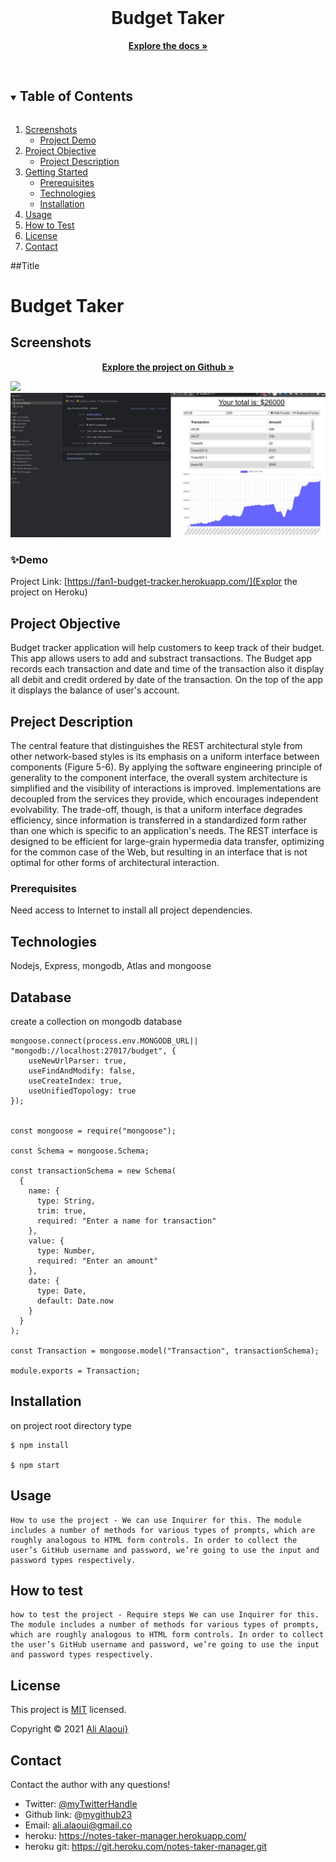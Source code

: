 <!-- PROJECT LOGO -->
<br />
<p align="center">


  <h1 align="center">Budget Taker</h1>

  <p align="center">
    <a href="https://github.com/mygithub23/budget-tracker"><strong>Explore the docs »</strong></a>
    <br />
    <br />

  </p>
</p>

<!-- TABLE OF CONTENTS -->
<details open="open">
  <summary><h2 style="display: inline-block">Table of Contents</h2></summary>
  <ol>
    <li>
      <a href="#Screenshot">Screenshots</a>
      <ul>
        <li><a href="#Demo">Project Demo</a></li>
      </ul>
    </li>
    <li>
      <a href="#Short-Description">Project Objective</a>
      <ul>
        <li><a href="#Project-Description">Project Description</a></li>
      </ul>
    </li>
    <li>
      <a href="#getting-started">Getting Started</a>
      <ul>
        <li><a href="#prerequisites">Prerequisites</a></li>
        <li><a href="#Technologies">Technologies</a></li>
        <li><a href="#installation">Installation</a></li>
      </ul>
    </li>
    <li><a href="#usage">Usage</a></li>
    <li><a href="#How-to-test">How to Test</a></li>
    <li><a href="#license">License</a></li>
    <li><a href="#contact">Contact</a></li>
  </ol>
</details>

##Title

# Budget Taker

## Screenshots

 <p align="center">
    <a href="https://github.com/mygithub23/budget-tracker"><strong>Explore the project on Github »</strong></a>
  </p>
  <div>
    <img src="./assets/img/budget.gif">
  </div>
  <div>
    <img src="./assets/img/offline2.png">
</div>

### ✨Demo

Project Link: [https://fan1-budget-tracker.herokuapp.com/](Explor the project on Heroku)
<br>

<!-- ABOUT THE PROJECT -->

## Project Objective

Budget tracker application will help customers to keep track of their budget. This app allows users to add and substract transactions. The Budget app records each transaction and date and time of the transaction also it display all debit and credit ordered by date of the transaction. On the top of the app it displays the balance of user's account.

## Preject Description

The central feature that distinguishes the REST architectural style from other network-based styles is its emphasis on a uniform interface between components (Figure 5-6). By applying the software engineering principle of generality to the component interface, the overall system architecture is simplified and the visibility of interactions is improved. Implementations are decoupled from the services they provide, which encourages independent evolvability. The trade-off, though, is that a uniform interface degrades efficiency, since information is transferred in a standardized form rather than one which is specific to an application's needs. The REST interface is designed to be efficient for large-grain hypermedia data transfer, optimizing for the common case of the Web, but resulting in an interface that is not optimal for other forms of architectural interaction.

### Prerequisites

Need access to Internet to install all project dependencies.

## Technologies

Nodejs, Express, mongodb, Atlas and mongoose

## Database
create a collection on mongodb database

```
mongoose.connect(process.env.MONGODB_URL|| "mongodb://localhost:27017/budget", {
    useNewUrlParser: true,
    useFindAndModify: false,
    useCreateIndex: true,
    useUnifiedTopology: true
});


const mongoose = require("mongoose");

const Schema = mongoose.Schema;

const transactionSchema = new Schema(
  {
    name: {
      type: String,
      trim: true,
      required: "Enter a name for transaction"
    },
    value: {
      type: Number,
      required: "Enter an amount"
    },
    date: {
      type: Date,
      default: Date.now
    }
  }
);

const Transaction = mongoose.model("Transaction", transactionSchema);

module.exports = Transaction;

```

## Installation

on project root directory type 
```
$ npm install

$ npm start
```
## Usage

```
How to use the project - We can use Inquirer for this. The module includes a number of methods for various types of prompts, which are roughly analogous to HTML form controls. In order to collect the user’s GitHub username and password, we’re going to use the input and password types respectively.
```

## How to test

```
how to test the project - Require steps We can use Inquirer for this. The module includes a number of methods for various types of prompts, which are roughly analogous to HTML form controls. In order to collect the user’s GitHub username and password, we’re going to use the input and password types respectively.
```

<!-- LICENSE -->

## License

This project is [MIT](https://choosealicense.com/licenses/MIT/) licensed.<br />

Copyright © 2021 [Ali Alaoui}](https://github.com/mygithub23})

<!-- CONTACT -->

## Contact

Contact the author with any questions!<br>

- Twitter: [@myTwitterHandle](https://twitter.com/@myTwitterHandle)
- Github link: @[mygithub23](https://github.com/mygithub23)<br>
- Email: ali.alaoui@gmail.co
- heroku: https://notes-taker-manager.herokuapp.com/
- heroku git: https://git.heroku.com/notes-taker-manager.git
